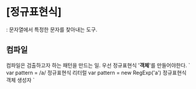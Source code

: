# [정규표현식]
: 문자열에서 특정한 문자를 찾아내는 도구.

<h2>컴파일</h2>
컴파일은 검출하고자 하는 패턴을 만드는 일.
우선 정규표현식 '<b>객체</b>'를 만들어야한다.
`
var pattern = /a/ 정규표현식 리터럴
var pattern = new RegExp('a') 정규표현식 객체 생성자
`

